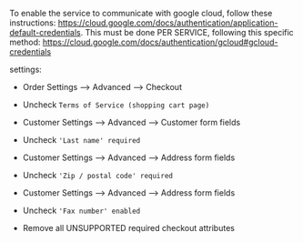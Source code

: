 ﻿To enable the service to communicate with google cloud, follow these instructions: 
https://cloud.google.com/docs/authentication/application-default-credentials.
This must be done PER SERVICE, following this specific method: https://cloud.google.com/docs/authentication/gcloud#gcloud-credentials

settings:
- Order Settings --> Advanced --> Checkout
 - Uncheck `Terms of Service (shopping cart page)`

- Customer Settings --> Advanced --> Customer form fields
 - Uncheck `'Last name' required`
- Customer Settings --> Advanced --> Address form fields
 - Uncheck `'Zip / postal code' required`
- Customer Settings --> Advanced --> Address form fields
 - Uncheck `'Fax number' enabled`

- Remove all UNSUPPORTED required checkout attributes